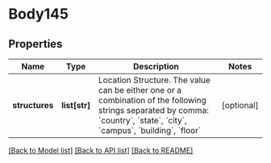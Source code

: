 # Body145

## Properties
Name | Type | Description | Notes
------------ | ------------- | ------------- | -------------
**structures** | **list[str]** | Location Structure. The value can be either one or a combination of the following strings separated by comma: &#x60;country&#x60;, &#x60;state&#x60;, &#x60;city&#x60;, &#x60;campus&#x60;, &#x60;building&#x60;, &#x60;floor&#x60; | [optional] 

[[Back to Model list]](../README.md#documentation-for-models) [[Back to API list]](../README.md#documentation-for-api-endpoints) [[Back to README]](../README.md)

